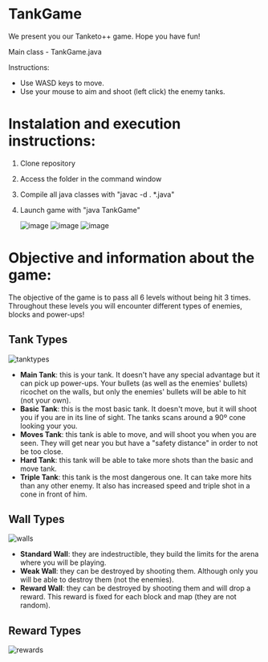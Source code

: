 # TankGame
We present you our Tanketo++ game. Hope you have fun!

Main class - TankGame.java

Instructions:
- Use WASD keys to move.
- Use your mouse to aim and shoot (left click) the enemy tanks.


# Instalation and execution instructions:
1. Clone repository
2. Access the folder in the command window
3. Compile all java classes with "javac -d . *.java"
4. Launch game with "java TankGame"

   ![image](https://github.com/dannielraposo/TankGame/assets/148542289/73f4349e-df9c-4227-8f36-29d050931ad3)
   ![image](https://github.com/dannielraposo/TankGame/assets/148542289/f96406aa-f92d-48f5-8402-65faf152fab4)
   ![image](https://github.com/dannielraposo/TankGame/assets/148542289/2292308c-0eda-454d-b7c3-c5cfb412bde7)

# Objective and information about the game:
The objective of the game is to pass all 6 levels without being hit 3 times.
Throughout these levels you will encounter different types of enemies, blocks and power-ups!

## Tank Types
![tanktypes](https://github.com/dannielraposo/TankGame/assets/54643225/8ceace96-5d49-49f6-b4bf-d45f11c792df)
- **Main Tank**: this is your tank. It doesn't have any special advantage but it can pick up power-ups. Your bullets (as well as the enemies' bullets) ricochet on the walls, but only the enemies' bullets will be able to hit (not your own).
- **Basic Tank**: this is the most basic tank. It doesn't move, but it will shoot you if you are in its line of sight. The tanks scans around a 90º cone looking your you.
- **Moves Tank**: this tank is able to move, and will shoot you when you are seen. They will get near you but have a "safety distance" in order to not be too close.
- **Hard Tank**: this tank will be able to take more shots than the basic and move tank.
- **Triple Tank**: this tank is the most dangerous one. It can take more hits than any other enemy. It also has increased speed and triple shot in a cone in front of him.

## Wall Types
![walls](https://github.com/dannielraposo/TankGame/assets/54643225/f14911b9-242c-4d78-9a12-f6473ce7d3a5)
- **Standard Wall**: they are indestructible, they build the limits for the arena where you will be playing.
- **Weak Wall**: they can be destroyed by shooting them. Although only you will be able to destroy them (not the enemies).
- **Reward Wall**: they can be destroyed by shooting them and will drop a reward. This reward is fixed for each block and map (they are not random).

## Reward Types
![rewards](https://github.com/dannielraposo/TankGame/assets/54643225/0bfeb3fc-66e1-4ab7-a7a0-47963559237d)
